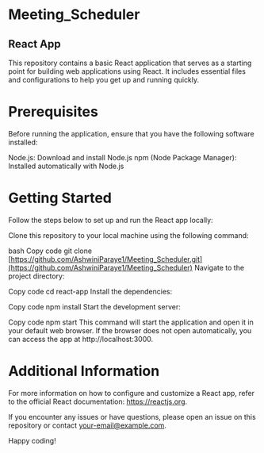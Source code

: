 # Meeting_Scheduler
## React App
This repository contains a basic React application that serves as a starting point for building web applications using React. It includes essential files and configurations to help you get up and running quickly.

# Prerequisites
Before running the application, ensure that you have the following software installed:

Node.js: Download and install Node.js
npm (Node Package Manager): Installed automatically with Node.js

# Getting Started
Follow the steps below to set up and run the React app locally:

Clone this repository to your local machine using the following command:

bash
Copy code
git clone [https://github.com/AshwiniParaye1/Meeting_Scheduler.git](https://github.com/AshwiniParaye1/Meeting_Scheduler)
Navigate to the project directory:


Copy code
cd react-app
Install the dependencies:


Copy code
npm install
Start the development server:


Copy code
npm start
This command will start the application and open it in your default web browser. 
If the browser does not open automatically, you can access the app at http://localhost:3000.

# Additional Information
For more information on how to configure and customize a React app, refer to the official React documentation: https://reactjs.org.

If you encounter any issues or have questions, please open an issue on this repository or contact your-email@example.com.

Happy coding!
